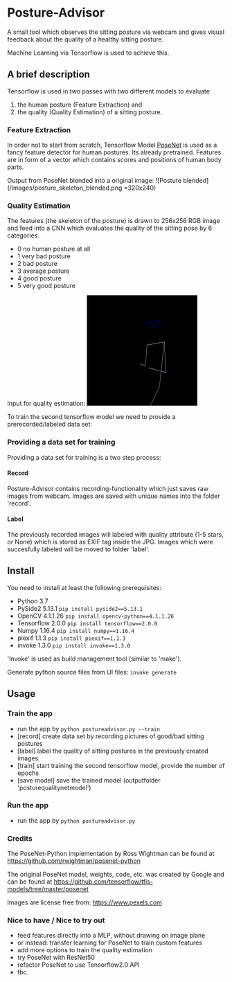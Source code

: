 # Posture-Advisor
A small tool which observes the sitting posture via webcam and gives visual feedback 
about the quality of a healthy sitting posture.

Machine Learning via Tensorflow is used to achieve this. 

## A brief description
Tensorflow is used in two passes with two different models to evaluate 

1. the human posture (Feature Extraction) and 
2. the quality (Quality Estimation) of a sitting posture. 

### Feature Extraction
In order not to start from scratch, Tensorflow Model
[PoseNet](https://github.com/tensorflow/tfjs-models/tree/master/posenet) is used as a 
fancy feature detector for human postures. Its already pretrained. Features are in form
of a vector which contains scores and positions of human body parts.

Output from PoseNet blended into a original image:
![Posture blended](/images/posture_skeleton_blended.png =320x240)

### Quality Estimation

The features (the skeleton of the posture) is drawn to 256x256 RGB image and feed into a CNN which evaluates 
the quality of the sitting pose by 6 categories. 
* 0 no human posture at all
* 1 very bad posture
* 2 bad posture
* 3 average posture
* 4 good posture
* 5 very good posture

Input for quality estimation:
![Skeleton](/images/skeleton255_255.png)


To train the second tensorflow model we need to provide a prerecorded/labeled data set:

### Providing a data set for training
Providing a data set for training is a two step process:

#### Record 
Posture-Advisor contains recording-functionality which just saves raw images from 
webcam. Images are saved with unique names into the folder 'record'.

#### Label
The previously recorded images will labeled with quality attribute (1-5 stars, or None) which is
stored as EXIF tag inside the JPG. Images which were succesfully labeled will
be moved to folder 'label'.


## Install
You need to install at least the following prerequisites:

* Python 3.7
* PySide2 5.13.1                        ```pip install pyside2==5.13.1```
* OpenCV 4.1.1.26                       ```pip install opencv-python==4.1.1.26```
* Tensorflow 2.0.0                      ```pip install tensorflow==2.0.0```
* Numpy 1.16.4                          ```pip install numpy==1.16.4```
* piexif 1.1.3                          ```pip install piexif==1.1.3```
* invoke 1.3.0                          ```pip install invoke==1.3.0```

'Invoke' is used as build management tool (similar to 'make').

Generate python source files from UI files:
```invoke generate``` 

## Usage

### Train the app

* run the app by ```python postureadvisor.py --train```
* [record] create data set by recording pictures of good/bad sitting postures
* [label] label the quality of sitting postures in the previously created images
* [train] start training the second tensorflow model, provide the number of epochs
* [save model] save the trained model (outputfolder 'posturequalitynetmodel')

### Run the app

* run the app by ```python postureadvisor.py```

### Credits

The PoseNet-Python implementation by Ross Wightman can be found at https://github.com/rwightman/posenet-python

The original PoseNet model, weights, code, etc. was created by Google and can be found at https://github.com/tensorflow/tfjs-models/tree/master/posenet

Images are license free from: https://www.pexels.com

### Nice to have / Nice to try out

* feed features directly into a MLP, without drawing on image plane
* or instead: transfer learning for PoseNet to train custom features
* add more options to train the quality estimation 
* try PoseNet with ResNet50 
* refactor PoseNet to use Tensorflow2.0 API
* tbc.

